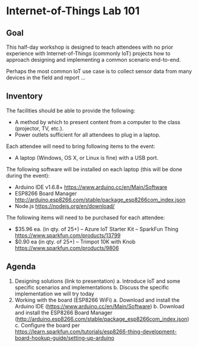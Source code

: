 # Internet-of-Things Lab 101

## Goal
This half-day workshop is designed to teach attendees with no prior experience with Internet-of-Things (commonly IoT) projects how to approach designing and implementing a common scenario end-to-end.

Perhaps the most common IoT use case is to collect sensor data from many devices in the field and report ...

## Inventory
The facilities should be able to provide the following:
* A method by which to present content from a computer to the class (projector, TV, etc.).
* Power outlets sufficient for all attendees to plug in a laptop.

Each attendee will need to bring following items to the event:
* A laptop (Windows, OS X, or Linux is fine) with a USB port.

The following software will be installed on each laptop (this will be done during the event):
* Arduino IDE v1.6.8+ https://www.arduino.cc/en/Main/Software 
* ESP8266 Board Manager http://arduino.esp8266.com/stable/package_esp8266com_index.json 
* Node.js https://nodejs.org/en/download/ 

The following items will need to be purchased for each attendee:
* $35.96 ea. (in qty. of 25+) – Azure IoT Starter Kit – SparkFun Thing https://www.sparkfun.com/products/13799 
* $0.90 ea (in qty. of 25+) – Trimpot 10K with Knob https://www.sparkfun.com/products/9806 

## Agenda

1. Designing solutions (link to presentation)
  a. Introduce IoT and some specific scenarios and implementations
  b. Discuss the specific implementation we will try today
2. Working with the board (ESP8266 WiFi)
  a. Download and install the Arduino IDE (https://www.arduino.cc/en/Main/Software)
  b. Download and install the ESP8266 Board Manager (http://arduino.esp8266.com/stable/package_esp8266com_index.json)
  c. Configure the board per https://learn.sparkfun.com/tutorials/esp8266-thing-development-board-hookup-guide/setting-up-arduino
